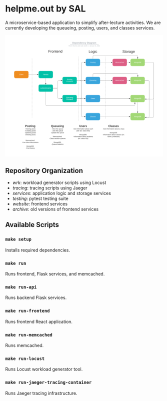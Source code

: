 # helpme.out by SAL

A microservice-based application to simplify after-lecture activities. We are currently developing the queueing, posting, users, and classes services.

<img src="assets/Dependency-Graph.png" alt="Dependency Diagram" width="1000"/>


## Repository Organization

- _wrk_: workload generator scripts using Locust
- _tracing_: tracing scripts using Jaeger
- _services_: application logic and storage services
- _testing_: pytest testing suite
- _website_: frontend services
- _archive_: old versions of frontend services

## Available Scripts
 
### `make setup` 

Installs required dependencies.

### `make run`

Runs frontend, Flask services, and memcached.

### `make run-api`

Runs backend Flask services.

### `make run-frontend`

Runs frontend React application.

### `make run-memcached`

Runs memcached.

### `make run-locust`

Runs Locust workload generator tool.

### `make run-jaeger-tracing-container`

Runs Jaeger tracing infrastructure.
